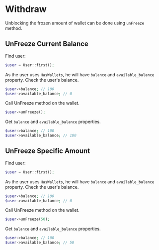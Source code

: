 # Withdraw

Unblocking the frozen amount of wallet can be done using `unFreeze` method.

## UnFreeze Current Balance

Find user:

```php
$user = User::first(); 
```

As the user uses `HasWallets`, he will have `balance` and `available_balance` property.
Check the user's balance.

```php
$user->balance; // 100
$user->available_balance; // 0
```

Call UnFreeze method on the wallet.

```php
$user->unFreeze();
```

Get `balance` and `available_balance` properties.

```php
$user->balance; // 100
$user->available_balance; // 100
```

## UnFreeze Specific Amount

Find user:

```php
$user = User::first(); 
```

As the user uses `HasWallets`, he will have `balance` and `available_balance` property.
Check the user's balance.

```php
$user->balance; // 100
$user->available_balance; // 0
```

Call UnFreeze method on the wallet.

```php
$user->unFreeze(50);
```

Get `balance` and `available_balance` properties.

```php
$user->balance; // 100
$user->available_balance; // 50
```